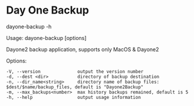 Day One Backup
==============

dayone-backup -h

  Usage: dayone-backup [options]

  Dayone2 backup application, supports only MacOS & Dayone2

  Options:

    -V, --version              output the version number
    -d, --dest <dir>           directory of backup destination
    -n, --dir_name<string>     directory name of backup files: $dest/$name/backup_files, default is "Dayone2Backup"
    -m, --max_backups<number>  max history backups remained, default is 5
    -h, --help                 output usage information

